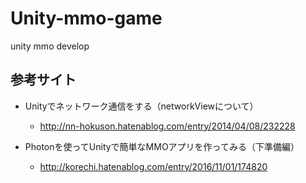 # Unity-mmo-game
unity mmo develop

## 参考サイト
- Unityでネットワーク通信をする（networkViewについて）
    - http://nn-hokuson.hatenablog.com/entry/2014/04/08/232228

- Photonを使ってUnityで簡単なMMOアプリを作ってみる（下準備編）
    - http://korechi.hatenablog.com/entry/2016/11/01/174820